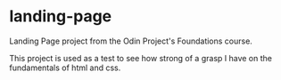 # landing-page
Landing Page project from the Odin Project's Foundations course.

This project is used as a test to see how strong of a grasp I have on the fundamentals of html and css.
